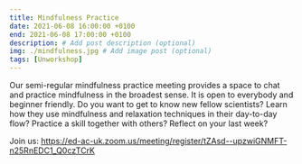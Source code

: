 ```yaml
---
title: Mindfulness Practice
date: 2021-06-08 16:00:00 +0100
end: 2021-06-08 17:00:00 +0100
description: # Add post description (optional)
img: ./mindfulness.jpg # Add image post (optional)
tags: [Unworkshop]
---
```


Our semi-regular mindfulness practice meeting provides a space to chat and
practice mindfulness in the broadest sense. It is open to everybody and
beginner friendly. Do you want to get to know new fellow scientists? Learn how
they use mindfulness and relaxation techniques in their day-to-day flow? Practice
a skill together with others? Reflect on your last week?

Join us: https://ed-ac-uk.zoom.us/meeting/register/tZAsd--upzwiGNMFT-n25RnEDC1_Q0czTCrK

